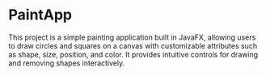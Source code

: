 # PaintApp
This project is a simple painting application built in JavaFX, allowing users to draw circles and squares on a canvas with customizable attributes such as shape, size, position, and color. It provides intuitive controls for drawing and removing shapes interactively.
